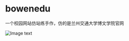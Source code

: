 # bowenedu
一个校园网站仿站练手作，仿的是兰州交通大学博文学院官网

![Image text](https://github.com/muruoxi2018/bowenedu/raw/master/img/Preview.png)
